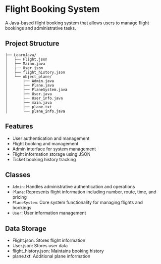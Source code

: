 # Flight Booking System

A Java-based flight booking system that allows users to manage flight bookings and administrative tasks.

## Project Structure

```
├── LearnJava/
│   ├── Flight.json
│   ├── Mainn.java
│   ├── User.json
│   ├── flight_history.json
│   └── object_plane/
│       ├── Admin.java
│       ├── Plane.java
│       ├── PlaneSystem.java
│       ├── User.java
│       ├── User_info.java
│       ├── main.java
│       ├── plane.txt
│       └── plane_info.java
```

## Features

- User authentication and management
- Flight booking and management
- Admin interface for system management
- Flight information storage using JSON
- Ticket booking history tracking

## Classes

- `Admin`: Handles administrative authentication and operations
- `Plane`: Represents flight information including number, route, time, and pricing
- `PlaneSystem`: Core system functionality for managing flights and bookings
- `User`: User information management

## Data Storage

- Flight.json: Stores flight information
- User.json: Stores user data
- flight_history.json: Maintains booking history
- plane.txt: Additional plane information
